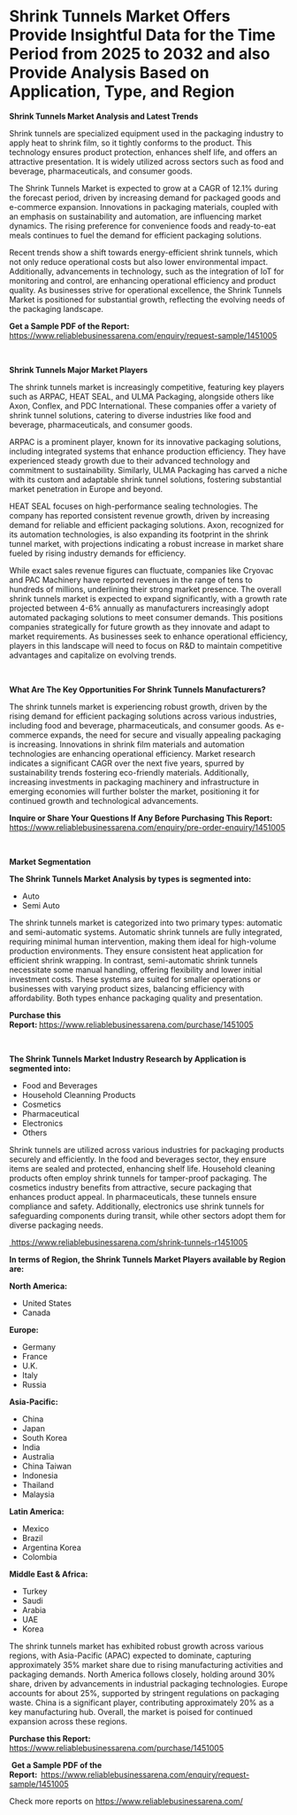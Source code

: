 <p><h1>Shrink Tunnels Market Offers Provide Insightful Data for the Time Period from 2025 to 2032 and also Provide Analysis Based on Application, Type, and Region</h1></p><p><strong>Shrink Tunnels Market Analysis and Latest Trends</strong></p>
<p><p>Shrink tunnels are specialized equipment used in the packaging industry to apply heat to shrink film, so it tightly conforms to the product. This technology ensures product protection, enhances shelf life, and offers an attractive presentation. It is widely utilized across sectors such as food and beverage, pharmaceuticals, and consumer goods.</p><p>The Shrink Tunnels Market is expected to grow at a CAGR of 12.1% during the forecast period, driven by increasing demand for packaged goods and e-commerce expansion. Innovations in packaging materials, coupled with an emphasis on sustainability and automation, are influencing market dynamics. The rising preference for convenience foods and ready-to-eat meals continues to fuel the demand for efficient packaging solutions.</p><p>Recent trends show a shift towards energy-efficient shrink tunnels, which not only reduce operational costs but also lower environmental impact. Additionally, advancements in technology, such as the integration of IoT for monitoring and control, are enhancing operational efficiency and product quality. As businesses strive for operational excellence, the Shrink Tunnels Market is positioned for substantial growth, reflecting the evolving needs of the packaging landscape.</p></p>
<p><strong>Get a Sample PDF of the Report:&nbsp;</strong> <a href="https://www.reliablebusinessarena.com/enquiry/request-sample/1451005?utm_campaign=2530&utm_medium=2&utm_source=Github&utm_content=ia&utm_term=09042025&utm_id=shrink-tunnels">https://www.reliablebusinessarena.com/enquiry/request-sample/1451005</a></p>
<p>&nbsp;</p>
<p><strong>Shrink Tunnels Major Market Players</strong></p>
<p><p>The shrink tunnels market is increasingly competitive, featuring key players such as ARPAC, HEAT SEAL, and ULMA Packaging, alongside others like Axon, Conflex, and PDC International. These companies offer a variety of shrink tunnel solutions, catering to diverse industries like food and beverage, pharmaceuticals, and consumer goods.</p><p>ARPAC is a prominent player, known for its innovative packaging solutions, including integrated systems that enhance production efficiency. They have experienced steady growth due to their advanced technology and commitment to sustainability. Similarly, ULMA Packaging has carved a niche with its custom and adaptable shrink tunnel solutions, fostering substantial market penetration in Europe and beyond.</p><p>HEAT SEAL focuses on high-performance sealing technologies. The company has reported consistent revenue growth, driven by increasing demand for reliable and efficient packaging solutions. Axon, recognized for its automation technologies, is also expanding its footprint in the shrink tunnel market, with projections indicating a robust increase in market share fueled by rising industry demands for efficiency.</p><p>While exact sales revenue figures can fluctuate, companies like Cryovac and PAC Machinery have reported revenues in the range of tens to hundreds of millions, underlining their strong market presence. The overall shrink tunnels market is expected to expand significantly, with a growth rate projected between 4-6% annually as manufacturers increasingly adopt automated packaging solutions to meet consumer demands. This positions companies strategically for future growth as they innovate and adapt to market requirements. As businesses seek to enhance operational efficiency, players in this landscape will need to focus on R&D to maintain competitive advantages and capitalize on evolving trends.</p></p>
<p>&nbsp;</p>
<p><strong>What Are The Key Opportunities For Shrink Tunnels Manufacturers?</strong></p>
<p><p>The shrink tunnels market is experiencing robust growth, driven by the rising demand for efficient packaging solutions across various industries, including food and beverage, pharmaceuticals, and consumer goods. As e-commerce expands, the need for secure and visually appealing packaging is increasing. Innovations in shrink film materials and automation technologies are enhancing operational efficiency. Market research indicates a significant CAGR over the next five years, spurred by sustainability trends fostering eco-friendly materials. Additionally, increasing investments in packaging machinery and infrastructure in emerging economies will further bolster the market, positioning it for continued growth and technological advancements.</p></p>
<p><strong>Inquire or Share Your Questions If Any Before Purchasing This Report:</strong> <a href="https://www.reliablebusinessarena.com/enquiry/pre-order-enquiry/1451005?utm_campaign=2530&utm_medium=2&utm_source=Github&utm_content=ia&utm_term=09042025&utm_id=shrink-tunnels">https://www.reliablebusinessarena.com/enquiry/pre-order-enquiry/1451005</a></p>
<p>&nbsp;</p>
<p><strong>Market Segmentation</strong></p>
<p><strong>The Shrink Tunnels Market Analysis by types is segmented into:</strong></p>
<p><ul><li>Auto</li><li>Semi Auto</li></ul></p>
<p><p>The shrink tunnels market is categorized into two primary types: automatic and semi-automatic systems. Automatic shrink tunnels are fully integrated, requiring minimal human intervention, making them ideal for high-volume production environments. They ensure consistent heat application for efficient shrink wrapping. In contrast, semi-automatic shrink tunnels necessitate some manual handling, offering flexibility and lower initial investment costs. These systems are suited for smaller operations or businesses with varying product sizes, balancing efficiency with affordability. Both types enhance packaging quality and presentation.</p></p>
<p><strong>Purchase this Report:&nbsp;</strong><a href="https://www.reliablebusinessarena.com/purchase/1451005?utm_campaign=2530&utm_medium=2&utm_source=Github&utm_content=ia&utm_term=09042025&utm_id=shrink-tunnels">https://www.reliablebusinessarena.com/purchase/1451005</a></p>
<p>&nbsp;</p>
<p><strong>The Shrink Tunnels Market Industry Research by Application is segmented into:</strong></p>
<p><ul><li>Food and Beverages</li><li>Household Cleanning Products</li><li>Cosmetics</li><li>Pharmaceutical</li><li>Electronics</li><li>Others</li></ul></p>
<p><p>Shrink tunnels are utilized across various industries for packaging products securely and efficiently. In the food and beverages sector, they ensure items are sealed and protected, enhancing shelf life. Household cleaning products often employ shrink tunnels for tamper-proof packaging. The cosmetics industry benefits from attractive, secure packaging that enhances product appeal. In pharmaceuticals, these tunnels ensure compliance and safety. Additionally, electronics use shrink tunnels for safeguarding components during transit, while other sectors adopt them for diverse packaging needs.</p></p>
<p><a href="https://www.reliablebusinessarena.com/shrink-tunnels-r1451005?utm_campaign=2530&utm_medium=2&utm_source=Github&utm_content=ia&utm_term=09042025&utm_id=shrink-tunnels">&nbsp;https://www.reliablebusinessarena.com/shrink-tunnels-r1451005</a></p>
<p><strong>In terms of Region, the Shrink Tunnels Market Players available by Region are:</strong></p>
<p>
    <p> <strong> North America: </strong>
        <ul>
            <li>United States</li>
            <li>Canada</li>
        </ul>
        </p> 
    <p> <strong> Europe: </strong>
        <ul>
            <li>Germany</li>
            <li>France</li>
            <li>U.K.</li>
            <li>Italy</li>
            <li>Russia</li>
        </ul>
        </p> 
    <p> <strong> Asia-Pacific: </strong>
        <ul>
            <li>China</li>
            <li>Japan</li>
            <li>South Korea</li>
            <li>India</li>
            <li>Australia</li>
            <li>China Taiwan</li>
            <li>Indonesia</li>
            <li>Thailand</li>
            <li>Malaysia</li>
        </ul>
        </p> 
    <p> <strong> Latin America: </strong>
        <ul>
            <li>Mexico</li>
            <li>Brazil</li>
            <li>Argentina Korea</li>
            <li>Colombia</li>
        </ul>
        </p> 
    <p> <strong> Middle East & Africa: </strong>
        <ul>
            <li>Turkey</li>
            <li>Saudi</li>
            <li>Arabia</li>
            <li>UAE</li>
            <li>Korea</li>
        </ul>
    </p>
    </p>
<p><p>The shrink tunnels market has exhibited robust growth across various regions, with Asia-Pacific (APAC) expected to dominate, capturing approximately 35% market share due to rising manufacturing activities and packaging demands. North America follows closely, holding around 30% share, driven by advancements in industrial packaging technologies. Europe accounts for about 25%, supported by stringent regulations on packaging waste. China is a significant player, contributing approximately 20% as a key manufacturing hub. Overall, the market is poised for continued expansion across these regions.</p></p>
<p><strong>Purchase this Report: </strong><a href="https://www.reliablebusinessarena.com/purchase/1451005?utm_campaign=2530&utm_medium=2&utm_source=Github&utm_content=ia&utm_term=09042025&utm_id=shrink-tunnels">https://www.reliablebusinessarena.com/purchase/1451005</a></p>
<p>&nbsp;<strong>Get a Sample PDF of the Report:&nbsp;&nbsp;</strong><a href="https://www.reliablebusinessarena.com/enquiry/request-sample/1451005?utm_campaign=2530&utm_medium=2&utm_source=Github&utm_content=ia&utm_term=09042025&utm_id=shrink-tunnels">https://www.reliablebusinessarena.com/enquiry/request-sample/1451005</a></p>
<p><strong></strong></p>
<p>Check more reports on <a href="https://www.reliablebusinessarena.com/?utm_campaign=2530&utm_medium=2&utm_source=Github&utm_content=ia&utm_term=09042025&utm_id=shrink-tunnels">https://www.reliablebusinessarena.com/</a></p>
